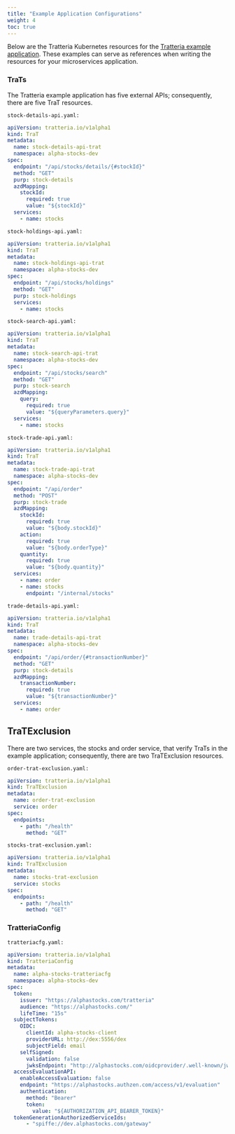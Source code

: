 ```yaml
---
title: "Example Application Configurations"
weight: 4
toc: true
---
```


Below are the Tratteria Kubernetes resources for the [Tratteria example application](https://github.com/tratteria/example-application). These examples can serve as references when writing the resources for your microservices application.

### TraTs

The Tratteria example application has five external APIs; consequently, there are five TraT resources.

`stock-details-api.yaml:`

```yaml
apiVersion: tratteria.io/v1alpha1
kind: TraT
metadata:
  name: stock-details-api-trat
  namespace: alpha-stocks-dev
spec:
  endpoint: "/api/stocks/details/{#stockId}"
  method: "GET"
  purp: stock-details
  azdMapping:
    stockId:
      required: true
      value: "${stockId}"
  services:
    - name: stocks
```

`stock-holdings-api.yaml:`

```yaml
apiVersion: tratteria.io/v1alpha1
kind: TraT
metadata:
  name: stock-holdings-api-trat
  namespace: alpha-stocks-dev
spec:
  endpoint: "/api/stocks/holdings"
  method: "GET"
  purp: stock-holdings
  services:
    - name: stocks
```

`stock-search-api.yaml:`

```yaml
apiVersion: tratteria.io/v1alpha1
kind: TraT
metadata:
  name: stock-search-api-trat
  namespace: alpha-stocks-dev
spec:
  endpoint: "/api/stocks/search"
  method: "GET"
  purp: stock-search
  azdMapping:
    query:
      required: true
      value: "${queryParameters.query}"
  services:
    - name: stocks
```

`stock-trade-api.yaml:`

```yaml
apiVersion: tratteria.io/v1alpha1
kind: TraT
metadata:
  name: stock-trade-api-trat
  namespace: alpha-stocks-dev
spec:
  endpoint: "/api/order"
  method: "POST"
  purp: stock-trade
  azdMapping:
    stockId:
      required: true
      value: "${body.stockId}"
    action:
      required: true
      value: "${body.orderType}"
    quantity:
      required: true
      value: "${body.quantity}"
  services:
    - name: order
    - name: stocks
      endpoint: "/internal/stocks"
```

`trade-details-api.yaml:`

```yaml
apiVersion: tratteria.io/v1alpha1
kind: TraT
metadata:
  name: trade-details-api-trat
  namespace: alpha-stocks-dev
spec:
  endpoint: "/api/order/{#transactionNumber}"
  method: "GET"
  purp: stock-details
  azdMapping:
    transactionNumber:
      required: true
      value: "${transactionNumber}"
  services:
    - name: order
```

## TraTExclusion

There are two services, the stocks and order service, that verify TraTs in the example application; consequently, there are two TraTExclusion resources.

`order-trat-exclusion.yaml:`

```yaml
apiVersion: tratteria.io/v1alpha1
kind: TraTExclusion
metadata:
  name: order-trat-exclusion
  service: order
spec:
  endpoints:
    - path: "/health"
      method: "GET"
```

`stocks-trat-exclusion.yaml:`

```yaml
apiVersion: tratteria.io/v1alpha1
kind: TraTExclusion
metadata:
  name: stocks-trat-exclusion
  service: stocks
spec:
  endpoints:
    - path: "/health"
      method: "GET"
```

### TratteriaConfig

`tratteriacfg.yaml:`

```yaml
apiVersion: tratteria.io/v1alpha1
kind: TratteriaConfig
metadata:
  name: alpha-stocks-tratteriacfg
  namespace: alpha-stocks-dev
spec:
  token:
    issuer: "https://alphastocks.com/tratteria"
    audience: "https://alphastocks.com/"
    lifeTime: "15s"
  subjectTokens:
    OIDC:
      clientId: alpha-stocks-client
      providerURL: http://dex:5556/dex
      subjectField: email
    selfSigned:
      validation: false
      jwksEndpoint: "http://alphastocks.com/oidcprovider/.well-known/jwks.json"
  accessEvaluationAPI:
    enableAccessEvaluation: false
    endpoint: "https://alphastocks.authzen.com/access/v1/evaluation"
    authentication:
      method: "Bearer"
      token:
        value: "${AUTHORIZATION_API_BEARER_TOKEN}"
  tokenGenerationAuthorizedServiceIds:
      - "spiffe://dev.alphastocks.com/gateway"
```
